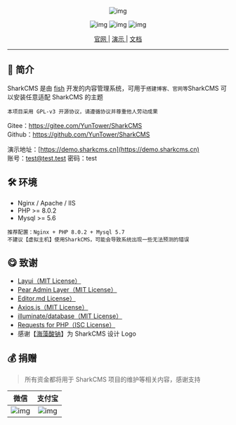 <div align="center">
<div style="width: 300px">

![img](https://cdn.sharkcms.cn/img/text.svg)
</div>

![img](https://img.shields.io/badge/PHP-%3E%3D7.0-orange)
![img](https://img.shields.io/badge/license-MIT-green)
![img](https://img.shields.io/badge/Mysql-%3E%3D5.6-blue)

[ 官网 ](https://sharkcms.cn/) |
[ 演示 ](https://demo.sharkcms.cn/)|
[ 文档 ](https://doc.sharkcms.cn/)

</div>

---

## 🎉 简介

SharkCMS 是由 <a href="https://www.xyfish.cn/">fish</a> 开发的内容管理系统，可用于<code>搭建博客、官网等</code>SharkCMS
可以安装任意适配 SharkCMS 的主题

`本项目采用 GPL-v3 开源协议，请遵循协议并尊重他人劳动成果`

Gitee：https://gitee.com/YunTower/SharkCMS  
Github：https://github.com/YunTower/SharkCMS  

演示地址：[https://demo.sharkcms.cn](https://demo.sharkcms.cn)  
账号：test@test.test 密码：test

## 🛠 环境

- Nginx / Apache / IIS
- PHP >= 8.0.2
- Mysql >= 5.6

`推荐配置：Nginx + PHP 8.0.2 + Mysql 5.7`  
`不建议【虚拟主机】使用SharkCMS，可能会导致系统出现一些无法预测的错误`

## 😋 致谢

- [Layui（MIT License）](https://gitee.com/layui/layui)
- [Pear Admin Layer（MIT License）](https://gitee.com/pear-admin/Pear-Admin-Layui/)
- [Editor.md License）](http://editor.md.ipandao.com/)
- [Axios.js（MIT License）](https://github.com/axios/axios)
- [illuminate/database（MIT License）](https://github.com/illuminate/database)
- [Requests for PHP（ISC License）](https://requests.ryanmccue.info/)
- 感谢【[海藻酸钠](https://www.yuque.com/hzsn/)】为 SharkCMS 设计 Logo

## 💰 <a id="zanzhu">捐赠</a>

> 所有资金都将用于 SharkCMS 项目的维护等相关内容，感谢支持

|                     微信                      |                     支付宝                     |
| :-------------------------------------------: | :--------------------------------------------: |
| ![img](https://cdn.sharkcms.cn/img/wxpay.png) | ![img](https://cdn.sharkcms.cn/img/alipay.png) |
